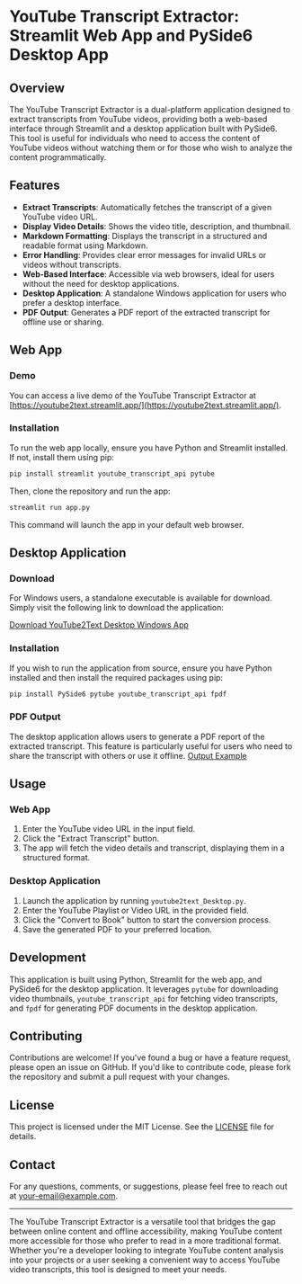 # YouTube Transcript Extractor: Streamlit Web App and PySide6 Desktop App

## Overview

The YouTube Transcript Extractor is a dual-platform application designed to extract transcripts from YouTube videos, providing both a web-based interface through Streamlit and a desktop application built with PySide6. This tool is useful for individuals who need to access the content of YouTube videos without watching them or for those who wish to analyze the content programmatically.

## Features

- **Extract Transcripts**: Automatically fetches the transcript of a given YouTube video URL.
- **Display Video Details**: Shows the video title, description, and thumbnail.
- **Markdown Formatting**: Displays the transcript in a structured and readable format using Markdown.
- **Error Handling**: Provides clear error messages for invalid URLs or videos without transcripts.
- **Web-Based Interface**: Accessible via web browsers, ideal for users without the need for desktop applications.
- **Desktop Application**: A standalone Windows application for users who prefer a desktop interface.
- **PDF Output**: Generates a PDF report of the extracted transcript for offline use or sharing.

## Web App

### Demo

You can access a live demo of the YouTube Transcript Extractor at [https://youtube2text.streamlit.app/](https://youtube2text.streamlit.app/).

### Installation

To run the web app locally, ensure you have Python and Streamlit installed. If not, install them using pip:

```bash
pip install streamlit youtube_transcript_api pytube
```

Then, clone the repository and run the app:

```bash
streamlit run app.py
```

This command will launch the app in your default web browser.

## Desktop Application

### Download

For Windows users, a standalone executable is available for download. Simply visit the following link to download the application:

[Download YouTube2Text Desktop Windows App](https://github.com/mshojaei77/Youtube2Book/releases/download/GUI/YTplaylist2Book.exe)

### Installation

If you wish to run the application from source, ensure you have Python installed and then install the required packages using pip:

```bash
pip install PySide6 pytube youtube_transcript_api fpdf
```

### PDF Output

The desktop application allows users to generate a PDF report of the extracted transcript. This feature is particularly useful for users who need to share the transcript with others or use it offline.
[Output Example](https://github.com/mshojaei77/Youtube2Book/blob/main/Let's%20build%20the%20GPT%20Tokenizer.pdf)

## Usage

### Web App

1. Enter the YouTube video URL in the input field.
2. Click the "Extract Transcript" button.
3. The app will fetch the video details and transcript, displaying them in a structured format.

### Desktop Application

1. Launch the application by running `youtube2text_Desktop.py`.
2. Enter the YouTube Playlist or Video URL in the provided field.
3. Click the "Convert to Book" button to start the conversion process.
4. Save the generated PDF to your preferred location.

## Development

This application is built using Python, Streamlit for the web app, and PySide6 for the desktop application. It leverages `pytube` for downloading video thumbnails, `youtube_transcript_api` for fetching video transcripts, and `fpdf` for generating PDF documents in the desktop application.

## Contributing

Contributions are welcome! If you've found a bug or have a feature request, please open an issue on GitHub. If you'd like to contribute code, please fork the repository and submit a pull request with your changes.

## License

This project is licensed under the MIT License. See the [LICENSE](LICENSE) file for details.

## Contact

For any questions, comments, or suggestions, please feel free to reach out at [your-email@example.com](mailto:your-email@example.com).

---

The YouTube Transcript Extractor is a versatile tool that bridges the gap between online content and offline accessibility, making YouTube content more accessible for those who prefer to read in a more traditional format. Whether you're a developer looking to integrate YouTube content analysis into your projects or a user seeking a convenient way to access YouTube video transcripts, this tool is designed to meet your needs.

